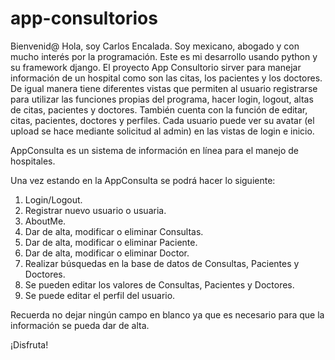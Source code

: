 # app-consultorios

Bienvenid@
Hola, soy Carlos Encalada. Soy mexicano, abogado y con mucho interés por la programación. Este es mi desarrollo usando python y su framework django.
El proyecto App Consultorio sirver para manejar información de un hospital como son las citas, los pacientes y los doctores.
De igual manera tiene diferentes vistas que permiten al usuario registrarse para utilizar las funciones propias del programa, hacer login, logout, altas de citas, pacientes y doctores.
También cuenta con la función de editar, citas, pacientes, doctores y perfiles.
 Cada usuario puede ver su avatar (el upload se hace mediante solicitud al admin) en las vistas de login e inicio.

AppConsulta es un sistema de información en línea para el manejo de hospitales.

Una vez estando en la AppConsulta se podrá hacer lo siguiente: 

1. Login/Logout.
2. Registrar nuevo usuario o usuaria.
3. AboutMe. 
4. Dar de alta, modificar o eliminar Consultas.
5. Dar de alta, modificar o eliminar Paciente.
6. Dar de alta, modificar o eliminar Doctor.
7. Realizar búsquedas en la base de datos de Consultas, Pacientes y Doctores.
8. Se pueden editar los valores de Consultas, Pacientes y Doctores. 
9. Se puede editar el perfil del usuario. 

Recuerda no dejar ningún campo en blanco ya que es necesario para que la información se pueda dar de alta. 

¡Disfruta!
